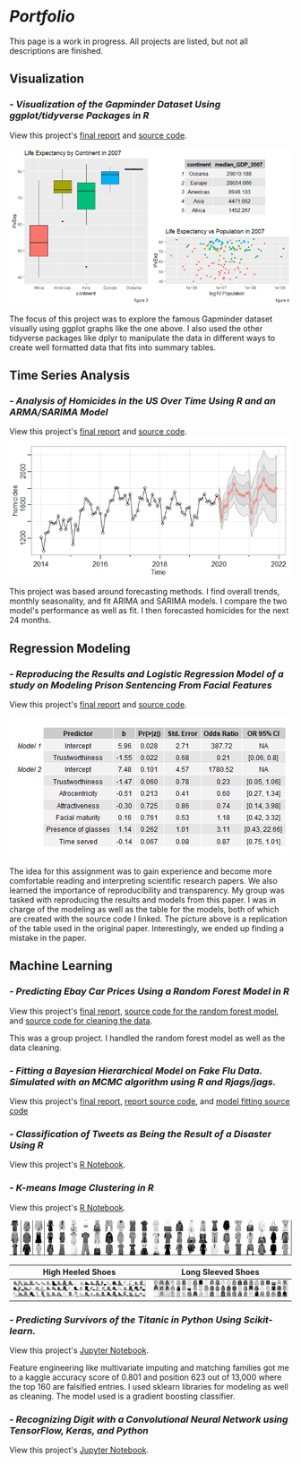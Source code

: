 # *Portfolio*

This page is a work in progress. All projects are listed, but not all descriptions are finished.

## **Visualization**

### *- Visualization of the Gapminder Dataset Using ggplot/tidyverse Packages in R*

View this project's [final report](https://github.com/cluffa/stat5730project/blob/master/final_report_Alex_Cluff.pdf) and [source code](https://github.com/cluffa/stat5730project/blob/master/final_report_Alex_Cluff.Rmd).  

![ggplot graph](https://github.com/cluffa/stat5730project/raw/master/final_report_Alex_Cluff_files/figure-gfm/unnamed-chunk-4-1.png)  

The focus of this project was to explore the famous Gapminder dataset visually using ggplot graphs like the one above. I also used the other tidyverse packages like dplyr to manipulate the data in different ways to create well formatted data that fits into summary tables.

## **Time Series Analysis**

### *- Analysis of Homicides in the US Over Time Using R and an ARMA/SARIMA Model*

View this project's [final report](https://github.com/cluffa/stat5550project/blob/master/final_project_Alex_Cluff.pdf) and [source code](https://github.com/cluffa/stat5550project/blob/master/final_project_Alex_Cluff.Rmd).  
![homicide predictions](https://github.com/cluffa/stat5550project/blob/master/final_project_Alex_Cluff_files/figure-gfm/unnamed-chunk-13-1.png?raw=true)  

This project was based around forecasting methods. I find overall trends, monthly seasonality, and fit ARIMA and SARIMA models. I compare the two model's performance as well as fit. I then forecasted homicides for the next 24 months.

## **Regression Modeling**

### *- Reproducing the Results and Logistic Regression Model of a study on Modeling Prison Sentencing From Facial Features*

View this project's [final report](https://github.com/cluffa/stat3302project/blob/main/group_project.pdf) and [source code](https://github.com/cluffa/stat3302project/blob/main/model.R).  

![model coefficient table](https://github.com/cluffa/stat3302project/blob/main/table2.png?raw=true)  

The idea for this assignment was to gain experience and become more comfortable reading and interpreting scientific research papers. We also learned the importance of reproducibility and transparency. My group was tasked with reproducing the results and models from this paper. I was in charge of the modeling as well as the table for the models, both of which are created with the source code I linked. The picture above is a replication of the table used in the original paper. Interestingly, we ended up finding a mistake in the paper.

## **Machine Learning**

### *- Predicting Ebay Car Prices Using a Random Forest Model in R*

View this project's [final report](https://github.com/cluffa/stat4620project/blob/master/final_report_made_in_colaboration_with_classmates.pdf), [source code for the random forest model](https://github.com/cluffa/stat4620project/blob/master/randomForest.R), and [source code for cleaning the data](https://github.com/cluffa/stat4620project/blob/master/clean_autos_dataset.R).  

This was a group project. I handled the random forest model as well as the data cleaning.

### *- Fitting a Bayesian Hierarchical Model on Fake Flu Data. Simulated with an MCMC algorithm using R and Rjags/jags.*

View this project's [final report](https://github.com/cluffa/stat3303project/blob/master/Final_project_Alex_Cluff.pdf), [report source code](https://github.com/cluffa/stat3303project/blob/master/Final_project_Alex_Cluff.Rmd), and [model fitting source code](https://github.com/cluffa/stat3303project/blob/master/fit.R)

### *- Classification of Tweets as Being the Result of a Disaster Using R*  

View this project's [R Notebook](https://github.com/cluffa/nlp_intro_R/blob/master/README.md).  

### *- K-means Image Clustering in R*  

View this project's [R Notebook](https://github.com/cluffa/kmeans_image_clustering_R/blob/master/README.md).  

![clothing](https://github.com/cluffa/kmeans_image_clustering_R/raw/master/kmeans_clustering_files/figure-gfm/unnamed-chunk-10-1.png) 

High Heeled Shoes             |  Long Sleeved Shoes
:-------------------------:|:-------------------------:
![](https://github.com/cluffa/kmeans_image_clustering_R/raw/master/kmeans_clustering_files/figure-gfm/unnamed-chunk-10-7.png)  |  ![](https://github.com/cluffa/kmeans_image_clustering_R/raw/master/kmeans_clustering_files/figure-gfm/unnamed-chunk-10-8.png)

 

### *- Predicting Survivors of the Titanic in Python Using Scikit-learn.*  

View this project's [Jupyter Notebook](https://github.com/cluffa/titanic/blob/master/titanicV2.ipynb).  

Feature engineering like multivariate imputing and matching families got me to a kaggle accuracy score of 0.801 and position 623 out of 13,000 where the top 160 are falsified entries. I used sklearn libraries for modeling as well as cleaning. The model used is a gradient boosting classifier.

### *- Recognizing Digit with a Convolutional Neural Network using TensorFlow, Keras, and Python*  

View this project's [Jupyter Notebook](https://github.com/cluffa/digit_recognizer/blob/master/digits_tfnn.ipynb).  
